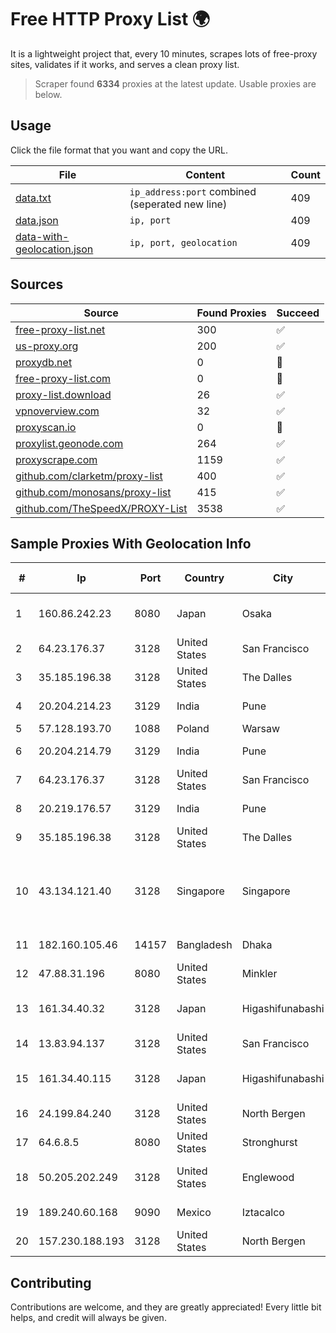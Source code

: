 
# Free HTTP Proxy List 🌍

It is a lightweight project that, every 10 minutes, scrapes lots of free-proxy sites, validates if it works, and serves a clean proxy list.


> Scraper found **6334** proxies at the latest update. Usable proxies are below.

## Usage

Click the file format that you want and copy the URL.


|File|Content|Count|
|----|-------|-----|
|[data.txt](https://raw.githubusercontent.com/themiralay/Proxy-List-World/master/data.txt)|`ip_address:port` combined (seperated new line)|409|
|[data.json](https://raw.githubusercontent.com/themiralay/Proxy-List-World/master/data.json)|`ip, port`|409|
|[data-with-geolocation.json](https://raw.githubusercontent.com/themiralay/Proxy-List-World/master/data-with-geolocation.json)|`ip, port, geolocation`|409|

## Sources

|Source|Found Proxies|Succeed|
|------|-------------|-------|
|[free-proxy-list.net](https://free-proxy-list.net)|300|✅|
|[us-proxy.org](https://www.us-proxy.org)|200|✅|
|[proxydb.net](http://proxydb.net)|0|🚫|
|[free-proxy-list.com](https://free-proxy-list.com/?page=&port=&type%5B%5D=http&type%5B%5D=https&up_time=0&search=Search)|0|🚫|
|[proxy-list.download](https://www.proxy-list.download/HTTP)|26|✅|
|[vpnoverview.com](https://vpnoverview.com/privacy/anonymous-browsing/free-proxy-servers)|32|✅|
|[proxyscan.io](https://www.proxyscan.io)|0|🚫|
|[proxylist.geonode.com](https://proxylist.geonode.com/api/proxy-list?limit=300&page=1&sort_by=lastChecked&sort_type=desc&protocols=http,https)|264|✅|
|[proxyscrape.com](https://api.proxyscrape.com/v2/?request=displayproxies&protocol=http&timeout=10000&country=all&ssl=all&anonymity=all)|1159|✅|
|[github.com/clarketm/proxy-list](https://raw.githubusercontent.com/clarketm/proxy-list/master/proxy-list-raw.txt)|400|✅|
|[github.com/monosans/proxy-list](https://raw.githubusercontent.com/monosans/proxy-list/main/proxies/http.txt)|415|✅|
|[github.com/TheSpeedX/PROXY-List](https://raw.githubusercontent.com/TheSpeedX/PROXY-List/master/http.txt)|3538|✅|


## Sample Proxies With Geolocation Info

|#|Ip|Port|Country|City|Internet Service Provider|
|-|--|----|-------|----|-------------------------|
|1|160.86.242.23|8080|Japan|Osaka|Sony Network Communications Inc|
|2|64.23.176.37|3128|United States|San Francisco|DigitalOcean, LLC|
|3|35.185.196.38|3128|United States|The Dalles|Google LLC|
|4|20.204.214.23|3129|India|Pune|Microsoft Corporation|
|5|57.128.193.70|1088|Poland|Warsaw|OVH SAS|
|6|20.204.214.79|3129|India|Pune|Microsoft Corporation|
|7|64.23.176.37|3128|United States|San Francisco|DigitalOcean, LLC|
|8|20.219.176.57|3129|India|Pune|Microsoft Corporation|
|9|35.185.196.38|3128|United States|The Dalles|Google LLC|
|10|43.134.121.40|3128|Singapore|Singapore|Shenzhen Tencent Computer Systems Company Limited|
|11|182.160.105.46|14157|Bangladesh|Dhaka|Aamra Networks Limited|
|12|47.88.31.196|8080|United States|Minkler|Alibaba.com LLC|
|13|161.34.40.32|3128|Japan|Higashifunabashi|NTT PC Communications, Inc.|
|14|13.83.94.137|3128|United States|San Francisco|Microsoft Corporation|
|15|161.34.40.115|3128|Japan|Higashifunabashi|NTT PC Communications, Inc.|
|16|24.199.84.240|3128|United States|North Bergen|DigitalOcean, LLC|
|17|64.6.8.5|8080|United States|Stronghurst|MTC Communications|
|18|50.205.202.249|3128|United States|Englewood|Comcast Cable Communications, LLC|
|19|189.240.60.168|9090|Mexico|Iztacalco|Uninet S.A. de C.V.|
|20|157.230.188.193|3128|United States|North Bergen|DigitalOcean, LLC|



## Contributing

Contributions are welcome, and they are greatly appreciated! Every
little bit helps, and credit will always be given.


